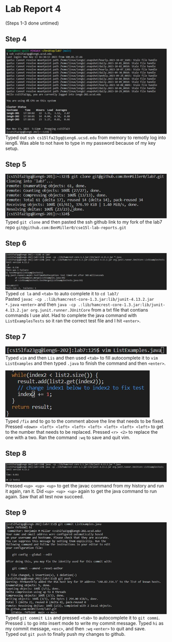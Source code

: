 # Lab Report 4
(Steps 1-3 done untimed)

## Step 4
![code](step4.jpg)
<br>
Typed out ```ssh cs15lfa23gq@ieng6.ucsd.edu``` from memory to remotly log into ieng6. Was able to not have to type in my password because of my key setup.

## Step 5
![code](step5.jpg)
<br>
Typed ```git clone``` and then pasted the ssh github link to my fork of the lab7 repo ```git@github.com:BenMiller0/cse15l-lab-reports.git```

## Step 6
![code](step6.jpg)
<br>
Typed ```cd la``` and `<tab>` to auto complete it to ```cd lab7/```
<br>
Pasted ```javac -cp .:lib/hamcrest-core-1.3.jar:lib/junit-4.13.2.jar *.java``` `<enter>` and then ```java -cp .:lib/hamcrest-core-1.3.jar:lib/junit-4.13.2.jar org.junit.runner.JUnitCore``` from a txt file that contians commands I use alot. Had to complete the java command with ```ListExamplesTests``` so it ran the correct test file and I hit `<enter>`.
<br>

## Step 7
![image](step7.1.jpg) 
<br>
Typed ```vim``` and then ```Lis``` and then used `<tab>` to fill autocomplete it to ```vim ListExamples``` and then typed ```.java``` to finish the command and then `<enter>`.
<br>

![image](step7.2.jpg)
<br>
Typed ```/fix``` and <enter> to go to the comment above the line that needs to be fixed. Pressed `<down> <left> <left> <left> <left> <left> <left> <left>` to get to the number that needs to be replaced. Pressed `<r> <2>` to replace the one with a two. Ran the command ```:wq``` to save and quit vim.

## Step 8
![image](step8.jpg) 
Pressed `<up> <up> <up>` to get the javac command from my history and run it again, ran it. Did `<up> <up> <up>` again to get the java command to run again. Saw that all test now succeed. 

## Step 9
![image](step9.jpg)
<br>
Typed ```git commit Lis``` and pressed `<tab>` to autocomplete it to ```git commi```. Pressed ```i``` to go into insert mode to write my commit message. Typed ```hi``` as my commit message, `<esc>`, and then ```:wq``` `<enter>` to quit and save.
<br>
Typed out ```git push``` to finally push my changes to github.
